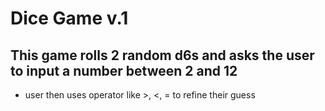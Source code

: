 # Dice Game v.1
## This game rolls 2 random d6s and asks the user to input a number between 2 and 12
- user then uses operator like >, <, = to refine their guess
